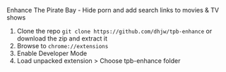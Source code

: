 Enhance The Pirate Bay - Hide porn and add search links to movies & TV shows

1. Clone the repo `git clone https://github.com/dhjw/tpb-enhance` or download the zip and extract it
2. Browse to `chrome://extensions`
3. Enable Developer Mode
4. Load unpacked extension > Choose tpb-enhance folder